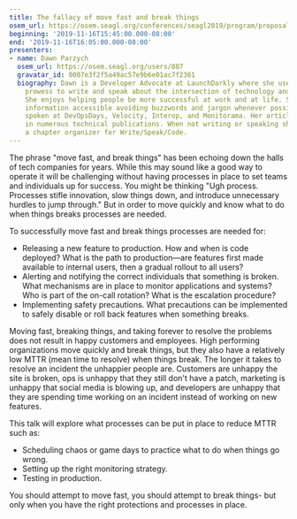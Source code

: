 ```yaml
---
title: The fallacy of move fast and break things
osem_url: https://osem.seagl.org/conferences/seagl2019/program/proposals/636
beginning: '2019-11-16T15:45:00.000-08:00'
end: '2019-11-16T16:05:00.000-08:00'
presenters:
- name: Dawn Parzych
  osem_url: https://osem.seagl.org/users/887
  gravatar_id: 0007e3f2f5a49ac57e9b6e01ac7f2361
  biography: Dawn is a Developer Advocate at LaunchDarkly where she uses her storytelling
    prowess to write and speak about the intersection of technology and psychology.
    She enjoys helping people be more successful at work and at life. She makes technical
    information accessible avoiding buzzwords and jargon whenever possible. Dawn has
    spoken at DevOpsDays, Velocity, Interop, and Monitorama. Her articles have appeared
    in numerous technical publications. When not writing or speaking she serves as
    a chapter organizer for Write/Speak/Code.
---
```


The phrase "move fast, and break things" has been echoing down the halls of tech companies for years. While this may sound like a good way to operate it will be challenging without having processes in place to set teams and individuals up for success. You might be thinking "Ugh process. Processes stifle innovation, slow things down, and introduce unnecessary hurdles to jump through." But in order to move quickly and know what to do when things breaks processes are needed.

 To successfully move fast and break things processes are needed for:



- Releasing a new feature to production. How and when is code deployed? What is the path to production—are features first made available to internal users, then a gradual rollout to all users?
- Alerting and notifying the correct individuals that something is broken. What mechanisms are in place to monitor applications and systems? Who is part of the on-call rotation? What is the escalation procedure?
- Implementing safety precautions. What precautions can be implemented to safely disable or roll back features when something breaks.

Moving fast, breaking things, and taking forever to resolve the problems does not result in happy customers and employees. High performing organizations move quickly and break things, but they also have a relatively low MTTR (mean time to resolve) when things break. The longer it takes to resolve an incident the unhappier people are. Customers are unhappy the site is broken, ops is unhappy that they still don't have a patch, marketing is unhappy that social media is blowing up, and developers are unhappy that they are spending time working on an incident instead of working on new features.

This talk will explore what processes can be put in place to reduce MTTR such as:

- Scheduling chaos or game days to practice what to do when things go wrong.
- Setting up the right monitoring strategy.
- Testing in production.

You should attempt to move fast, you should attempt to break things- but only when you have the right protections and processes in place.
